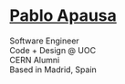 # <a href="https://apausa.dev" target="_blank" rel="noreferrer">Pablo Apausa</a>

Software Engineer  
Code + Design @ UOC  
CERN Alumni  
Based in Madrid, Spain  
